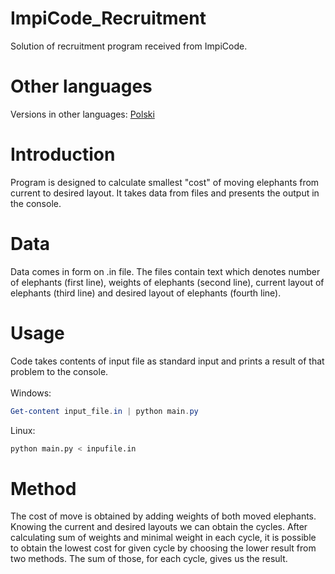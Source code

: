 # ImpiCode_Recruitment
Solution of recruitment program received from ImpiCode.

# Other languages
Versions in other languages:
<a href = https://github.com/MrResor/ImpiCode_Rekrutacja/blob/main/README.pl.md>Polski</a>

# Introduction
Program is designed to calculate smallest "cost" of moving elephants from current to desired layout. It takes data from files and presents the output in the console.

# Data
Data comes in form on .in file. The files contain text which denotes number of elephants (first line), weights of elephants (second line), current layout of elephants (third line) and desired layout of elephants (fourth line).

# Usage
Code takes contents of input file as standard input and prints a result of that problem to the console.</br>
</br>
Windows:</br>
```Powershell
Get-content input_file.in | python main.py
```
Linux: </br>
```Bash
python main.py < inpufile.in
```
# Method
The cost of move is obtained by adding weights of both moved elephants. Knowing the current and desired layouts we can obtain the cycles. After calculating sum of weights and minimal weight in each cycle, it is possible to obtain the lowest cost for given cycle by choosing the lower result from two methods. The sum of those, for each cycle, gives us the result.
